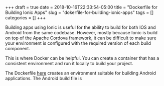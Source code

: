 +++ 
draft = true
date = 2018-10-16T22:33:54-05:00
title = "Dockerfile for Building Ionic Apps"
slug = "dokerfile-for-building-ionic-apps" 
tags = []
categories = []
+++

Building apps using Ionic is useful for the ability to build for both IOS and Android from the same codebase. However, mostly because Ionic is build on top of the Apache Cordova framework, it can be difficult to make sure your environment is configured with the required version of each build component.

This is where Docker can be helpful. You can create a container that has a consistent environment and run it locally to build your project.

The Dockerfile [here]() creates an environment suitable for building Android applications. The Android build file is 